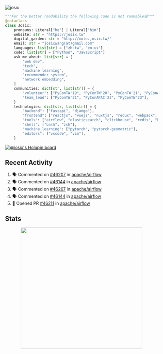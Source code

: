 ![josix](https://komarev.com/ghpvc/?username=josix)
```python
"""For the better readability the following code is not runnable😆"""
@dataclass
class Josix:
    pronouns: Literal["he"] | Literal["him"]
    website: str = "https://josix.tw"
    digital_garden: str = "http://note.josix.tw/"
    email: str = "josixwang(at)gmail.com"
    languages: list[str] = ["zh-tw", "en-us"]
    code: list[str] = ["Python", "JavaScript"]
    ask_me_about: list[str] = [
        "web dev",
        "tech",
        "machine learning",
        "recommender system",
        "network embedding",
    ]
    communities: dict[str, list[str]] = {
        "volunteer": ["PyConTW'19", "PyConTW'20", "PyConTW'21", "PyConAPAC'22", "PyConTW'24"],
        "team_lead": ["PyConTW'21", "PyConAPAC'22", "PyConTW'23"],
    }
    technologies: dict[str, list[str]] = {
        "backend": ["fastapi", "django"],
        "frontend": ["reactjs", "vuejs", "nuxtjs", "redux", "webpack", "tailwindcss"],
        "tools": ["airflow", "elasticsearch", "clickhouse", "redis", "kubernetes", "docker"],
        "shell": ["bash", "zsh"],
        "machine_learning": ["pytorch", "pytorch-geometric"],
        "editors": ["vscode", "vim"],
    }
```
[![@josix's Holopin board](https://holopin.io/api/user/board?user=josix)](https://holopin.io/@josix)

## Recent Activity
<!--START_SECTION:activity-->
1. 🗣 Commented on [#46207](https://github.com/apache/airflow/pull/46207#issuecomment-2629036369) in [apache/airflow](https://github.com/apache/airflow)
2. 🗣 Commented on [#46144](https://github.com/apache/airflow/pull/46144#issuecomment-2628102217) in [apache/airflow](https://github.com/apache/airflow)
3. 🗣 Commented on [#46207](https://github.com/apache/airflow/pull/46207#issuecomment-2623956371) in [apache/airflow](https://github.com/apache/airflow)
4. 🗣 Commented on [#46144](https://github.com/apache/airflow/pull/46144#issuecomment-2622702536) in [apache/airflow](https://github.com/apache/airflow)
5. 💪 Opened PR [#46211](https://github.com/apache/airflow/pull/46211) in [apache/airflow](https://github.com/apache/airflow)
<!--END_SECTION:activity-->



## Stats
<p align = "center">
  <img src = "https://github-readme-stats.vercel.app/api?username=josix&show_icons=true&](https://github-readme-stats.vercel.app/api?username=josix&show_icons=true&theme=default&count_private=true&card_width=400)" width = 400>
</p>
